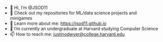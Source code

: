 - 👋 Hi, I’m @JSOD11
- 👾 Check out my repositories for ML/data science projects and minigames
- 👀 Learn more about me: https://jsod11.github.io
- 🌱 I’m currently an undergraduate at Harvard studying Computer Science
- 📫 How to reach me: justinodwyer@college.harvard.edu

<!---
JSOD11/JSOD11 is a ✨ special ✨ repository because its `README.md` (this file) appears on your GitHub profile.
You can click the Preview link to take a look at your changes.
--->
